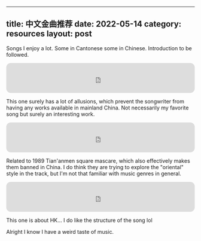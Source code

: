 
---
title: 中文金曲推荐
date: 2022-05-14
category: resources
layout: post
---

Songs I enjoy a lot. Some in Cantonese some in Chinese. Introduction to be followed.


<iframe style="border-radius:12px" src="https://open.spotify.com/embed/track/4SQxzEwMRZcLl4XSDoWCL5?utm_source=generator" width="100%" height="80" frameBorder="0" allowfullscreen="" allow="autoplay; clipboard-write; encrypted-media; fullscreen; picture-in-picture"></iframe>

This one surely has a lot of allusions, which prevent the songwriter from having any works available in mainland China. Not necessarily my favorite song but surely an interesting work. 

<iframe style="border-radius:12px" src="https://open.spotify.com/embed/track/75bRsxHkaY4aWsj8Zn4QZ9?utm_source=generator" width="100%" height="80" frameBorder="0" allowfullscreen="" allow="autoplay; clipboard-write; encrypted-media; fullscreen; picture-in-picture"></iframe>

Related to 1989 Tian'anmen square mascare, which also effectively makes them banned in China. I do think they are trying to explore the "oriental" style in the track, but I'm not that familiar with music genres in general. 

<iframe style="border-radius:12px" src="https://open.spotify.com/embed/track/5X0ZFdwP8acfuyMoxSJ6pf?utm_source=generator" width="100%" height="80" frameBorder="0" allowfullscreen="" allow="autoplay; clipboard-write; encrypted-media; fullscreen; picture-in-picture"></iframe>

This one is about HK... I do like the structure of the song lol

Alright I know I have a weird taste of music. 
